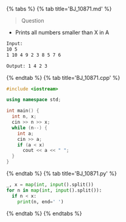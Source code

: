 {% tabs %}
{% tab title='BJ_10871.md' %}

> Question

* Prints all numbers smaller than X in A

```txt
Input:
10 5
1 10 4 9 2 3 8 5 7 6

Output: 1 4 2 3
```

{% endtab %}
{% tab title='BJ_10871.cpp' %}

```cpp
#include <iostream>

using namespace std;

int main() {
  int n, x;
  cin >> n >> x;
  while (n--) {
    int a;
    cin >> a;
    if (a < x)
      cout << a << " ";
  }
}
```

{% endtab %}
{% tab title='BJ_10871.py' %}

```py
_, x = map(int, input().split())
for n in map(int, input().split()):
  if n < x:
    print(n, end=' ')
```

{% endtab %}
{% endtabs %}

